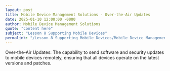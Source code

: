 ```yaml
---
layout: post
title: Mobile Device Management Solutions - Over-the-Air Updates
date: 2025-01-10 12:00:00 -0000
author: Mobile Device Management Solutions
quote: "content here"
subject: "Lesson 8 Supporting Mobile Devices"
permalink: "/Lesson 8 Supporting Mobile Devices/Mobile Device Management Solutions/Mobile Device Management Solutions - Over-the-Air Updates"
---
```


Over-the-Air Updates: The capability to send software and security updates to mobile devices remotely, ensuring that all devices operate on the latest versions and patches.
